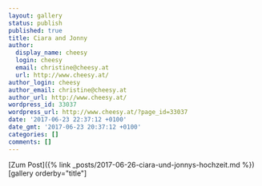 ```yaml
---
layout: gallery
status: publish
published: true
title: Ciara and Jonny
author:
  display_name: cheesy
  login: cheesy
  email: christine@cheesy.at
  url: http://www.cheesy.at/
author_login: cheesy
author_email: christine@cheesy.at
author_url: http://www.cheesy.at/
wordpress_id: 33037
wordpress_url: http://www.cheesy.at/?page_id=33037
date: '2017-06-23 22:37:12 +0100'
date_gmt: '2017-06-23 20:37:12 +0100'
categories: []
comments: []
---
```


[Zum Post]({% link _posts/2017-06-26-ciara-und-jonnys-hochzeit.md %})
[gallery orderby="title"]
